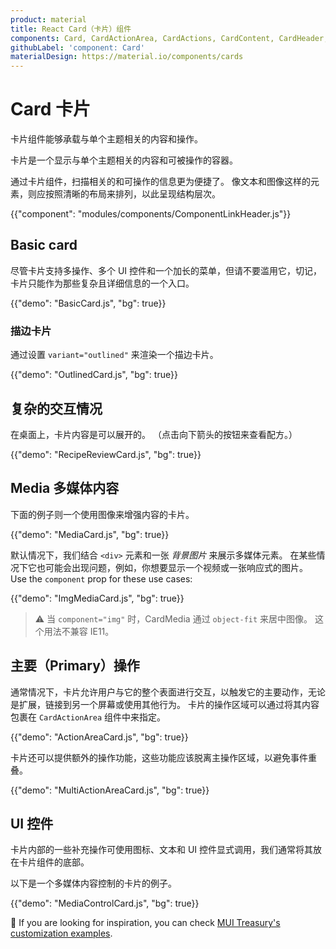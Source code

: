 ```yaml
---
product: material
title: React Card（卡片）组件
components: Card, CardActionArea, CardActions, CardContent, CardHeader, CardMedia, Collapse, Paper
githubLabel: 'component: Card'
materialDesign: https://material.io/components/cards
---
```


# Card 卡片

<p class="description">卡片组件能够承载与单个主题相关的内容和操作。</p>

卡片是一个显示与单个主题相关的内容和可被操作的容器。

通过卡片组件，扫描相关的和可操作的信息更为便捷了。 像文本和图像这样的元素，则应按照清晰的布局来排列，以此呈现结构层次。

{{"component": "modules/components/ComponentLinkHeader.js"}}

## Basic card

尽管卡片支持多操作、多个 UI 控件和一个加长的菜单，但请不要滥用它，切记，卡片只能作为那些复杂且详细信息的一个入口。

{{"demo": "BasicCard.js", "bg": true}}

### 描边卡片

通过设置 `variant="outlined"` 来渲染一个描边卡片。

{{"demo": "OutlinedCard.js", "bg": true}}

## 复杂的交互情况

在桌面上，卡片内容是可以展开的。 （点击向下箭头的按钮来查看配方。）

{{"demo": "RecipeReviewCard.js", "bg": true}}

## Media 多媒体内容

下面的例子则一个使用图像来增强内容的卡片。

{{"demo": "MediaCard.js", "bg": true}}

默认情况下，我们结合 `<div>` 元素和一张 _背景图片_ 来展示多媒体元素。 在某些情况下它也可能会出现问题，例如，你想要显示一个视频或一张响应式的图片。 Use the `component` prop for these use cases:

{{"demo": "ImgMediaCard.js", "bg": true}}

> ⚠️ 当 `component="img"` 时，CardMedia 通过 `object-fit` 来居中图像。 这个用法不兼容 IE11。

## 主要（Primary）操作

通常情况下，卡片允许用户与它的整个表面进行交互，以触发它的主要动作，无论是扩展，链接到另一个屏幕或使用其他行为。 卡片的操作区域可以通过将其内容包裹在 `CardActionArea` 组件中来指定。

{{"demo": "ActionAreaCard.js", "bg": true}}

卡片还可以提供额外的操作功能，这些功能应该脱离主操作区域，以避免事件重叠。

{{"demo": "MultiActionAreaCard.js", "bg": true}}

## UI 控件

卡片内部的一些补充操作可使用图标、文本和 UI 控件显式调用，我们通常将其放在卡片组件的底部。

以下是一个多媒体内容控制的卡片的例子。

{{"demo": "MediaControlCard.js", "bg": true}}

🎨 If you are looking for inspiration, you can check [MUI Treasury's customization examples](https://mui-treasury.com/components/card/).
